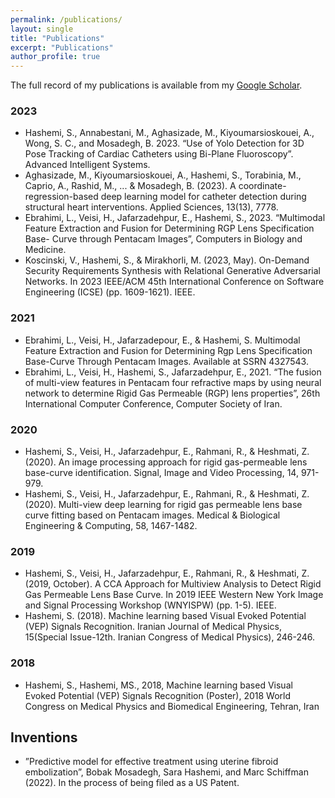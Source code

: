 ```yaml
---
permalink: /publications/
layout: single
title: "Publications"
excerpt: "Publications"
author_profile: true
---
```


The full record of my publications is available from my [Google Scholar](https://scholar.google.com/citations?hl=en&user=Cah7O2oAAAAJ&view_op=list_works&authuser=2&sortby=pubdate). 
 
### 2023
- Hashemi, S., Annabestani, M., Aghasizade, M., Kiyoumarsioskouei, A., Wong, S. C., and Mosadegh, B. 2023. “Use of Yolo Detection for 3D Pose Tracking of Cardiac Catheters using Bi-Plane Fluoroscopy”. Advanced Intelligent Systems.
- Aghasizade, M., Kiyoumarsioskouei, A., Hashemi, S., Torabinia, M., Caprio, A., Rashid, M., ... & Mosadegh, B. (2023). A coordinate-regression-based deep learning model for catheter detection during structural heart interventions. Applied Sciences, 13(13), 7778.
- Ebrahimi, L., Veisi, H., Jafarzadehpur, E., Hashemi, S., 2023. “Multimodal Feature Extraction and Fusion for Determining RGP Lens Specification Base- Curve through Pentacam Images”, Computers in Biology and Medicine.
- Koscinski, V., Hashemi, S., & Mirakhorli, M. (2023, May). On-Demand Security Requirements Synthesis with Relational Generative Adversarial Networks. In 2023 IEEE/ACM 45th International Conference on Software Engineering (ICSE) (pp. 1609-1621). IEEE.

### 2021
- Ebrahimi, L., Veisi, H., Jafarzadepour, E., & Hashemi, S. Multimodal Feature Extraction and Fusion for Determining Rgp Lens Specification Base-Curve Through Pentacam Images. Available at SSRN 4327543.
- Ebrahimi, L., Veisi, H., Hashemi, S., Jafarzadehpur, E., 2021. “The fusion of multi-view features in Pentacam four refractive maps by using neural network to determine Rigid Gas Permeable (RGP) lens properties”, 26th International Computer Conference, Computer Society of Iran.

### 2020
- Hashemi, S., Veisi, H., Jafarzadehpur, E., Rahmani, R., & Heshmati, Z. (2020). An image processing approach for rigid gas-permeable lens base-curve identification. Signal, Image and Video Processing, 14, 971-979.
- Hashemi, S., Veisi, H., Jafarzadehpur, E., Rahmani, R., & Heshmati, Z. (2020). Multi-view deep learning for rigid gas permeable lens base curve fitting based on Pentacam images. Medical & Biological Engineering & Computing, 58, 1467-1482.

### 2019
- Hashemi, S., Veisi, H., Jafarzadehpur, E., Rahmani, R., & Heshmati, Z. (2019, October). A CCA Approach for Multiview Analysis to Detect Rigid Gas Permeable Lens Base Curve. In 2019 IEEE Western New York Image and Signal Processing Workshop (WNYISPW) (pp. 1-5). IEEE.
- Hashemi, S. (2018). Machine learning based Visual Evoked Potential (VEP) Signals Recognition. Iranian Journal of Medical Physics, 15(Special Issue-12th. Iranian Congress of Medical Physics), 246-246.

### 2018
- Hashemi, S., Hashemi, MS., 2018, Machine learning based Visual Evoked Potential (VEP) Signals Recognition (Poster), 2018 World Congress on Medical Physics and Biomedical Engineering, Tehran, Iran
  
## Inventions
- ”Predictive model for effective treatment using uterine fibroid embolization”, Bobak Mosadegh, Sara Hashemi, and Marc Schiffman (2022). In the process of being filed as a US Patent.
